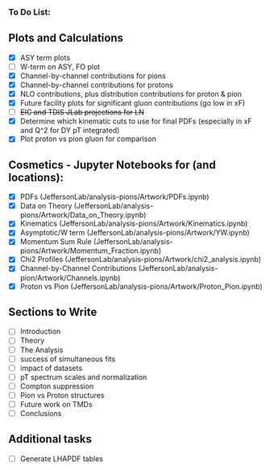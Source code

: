 ### To Do List:

## Plots and Calculations
- [x] ASY term plots
- [ ] W-term on ASY, FO plot
- [x] Channel-by-channel contributions for pions
- [x] Channel-by-channel contributions for protons
- [x] NLO contributions, plus distribution contributions for proton & pion
- [x] Future facility plots for significant gluon contributions (go low in xF)
- [ ] <strike>EIC and TDIS JLab projections for LN</strike>
- [x] Determine which kinematic cuts to use for final PDFs (especially in xF and Q^2 for DY pT integrated)
- [x] Plot proton vs pion gluon for comparison

## Cosmetics - Jupyter Notebooks for (and locations):
- [x] PDFs (JeffersonLab/analysis-pions/Artwork/PDFs.ipynb)
- [x] Data on Theory (JeffersonLab/analysis-pions/Artwork/Data_on_Theory.ipynb)
- [x] Kinematics (JeffersonLab/analysis-pions/Artwork/Kinematics.ipynb)
- [x] Asymptotic/W term (JeffersonLab/analysis-pions/Artwork/YW.ipynb)
- [x] Momentum Sum Rule (JeffersonLab/analysis-pions/Artwork/Momentum_Fraction.ipynb)
- [x] Chi2 Profiles (JeffersonLab/analysis-pions/Artwork/chi2_analysis.ipynb)
- [x] Channel-by-Channel Contributions (JeffersonLab/analysis-pion/Artwork/Channels.ipynb)
- [x] Proton vs Pion (JeffersonLab/analysis-pions/Artwork/Proton_Pion.ipynb)

## Sections to Write

- [ ] Introduction
- [ ] Theory
- [ ] The Analysis
- [ ] success of simultaneous fits
- [ ] impact of datasets
- [ ] pT spectrum scales and normalization
- [ ] Compton suppression
- [ ] Pion vs Proton structures
- [ ] Future work on TMDs
- [ ] Conclusions

## Additional tasks
- [ ] Generate LHAPDF tables


